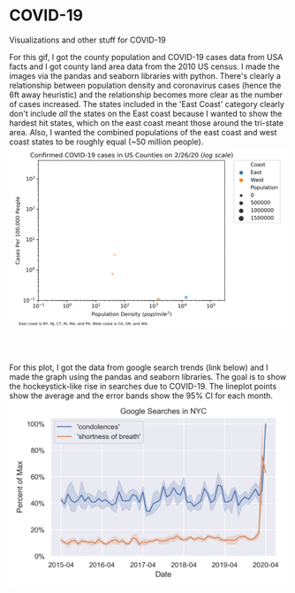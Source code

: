 # COVID-19
Visualizations and other stuff for COVID-19


For this gif, I got the county population and COVID-19 cases data from USA facts and I got county land area data from the 2010 US census. I made the images via the pandas and seaborn libraries with python. There's clearly a relationship between population density and coronavirus cases (hence the 6ft away heuristic) and the relationship becomes more clear as the number of cases increased. The states included in the 'East Coast' category clearly don't include *all* the states on the East coast because I wanted to show the hardest hit states, which on the east coast meant those around the tri-state area. Also, I wanted the combined populations of the east coast and west coast states to be roughly equal (~50 million people).
![](coast_size.gif)

<br>
<br>

For this plot, I got the data from google search trends (link below) and I made the graph using the pandas and seaborn libraries. The goal is to show the hockeystick-like rise in searches due to COVID-19. The lineplot points show the average and the error bands show the 95% CI for each month.
![](covid1.png)
